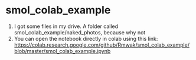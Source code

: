 # smol_colab_example

1. I got some files in my drive. A folder called smol_colab_example/naked_photos, because why not
2. You can open the notebook directly in colab using this link:  https://colab.research.google.com/github/Rmwak/smol_colab_example/blob/master/smol_colab_example.ipynb
